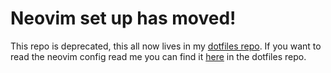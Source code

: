# Neovim set up has moved!
This repo is deprecated, this all now lives in my [dotfiles repo](https://github.com/scottykaye/dotfiles).
If you want to read the neovim config read me you can find it [here](https://github.com/scottykaye/dotfiles/tree/main/nvim) in the dotfiles repo.

